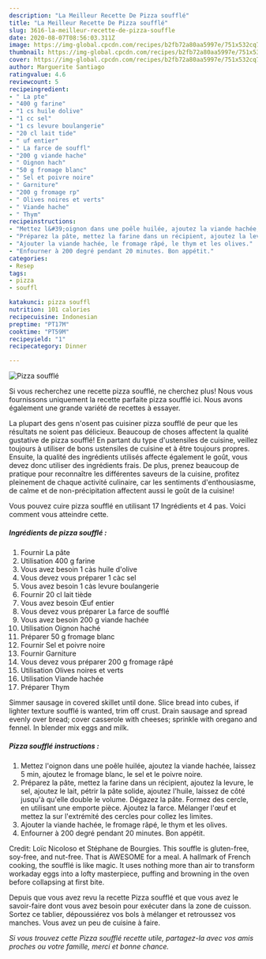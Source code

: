 ```yaml
---
description: "La Meilleur Recette De Pizza soufflé"
title: "La Meilleur Recette De Pizza soufflé"
slug: 3616-la-meilleur-recette-de-pizza-souffle
date: 2020-08-07T08:56:03.311Z
image: https://img-global.cpcdn.com/recipes/b2fb72a80aa5997e/751x532cq70/pizza-souffle-photo-principale-de-la-recette.jpg
thumbnail: https://img-global.cpcdn.com/recipes/b2fb72a80aa5997e/751x532cq70/pizza-souffle-photo-principale-de-la-recette.jpg
cover: https://img-global.cpcdn.com/recipes/b2fb72a80aa5997e/751x532cq70/pizza-souffle-photo-principale-de-la-recette.jpg
author: Marguerite Santiago
ratingvalue: 4.6
reviewcount: 5
recipeingredient:
- " La pte"
- "400 g farine"
- "1 cs huile dolive"
- "1 cc sel"
- "1 cs levure boulangerie"
- "20 cl lait tide"
- " uf entier"
- " La farce de souffl"
- "200 g viande hache"
- " Oignon hach"
- "50 g fromage blanc"
- " Sel et poivre noire"
- " Garniture"
- "200 g fromage rp"
- " Olives noires et verts"
- " Viande hache"
- " Thym"
recipeinstructions:
- "Mettez l&#39;oignon dans une poêle huilée, ajoutez la viande hachée, laissez 5 min, ajoutez le fromage blanc, le sel et le poivre noire."
- "Préparez la pâte, mettez la farine dans un récipient, ajoutez la levure, le sel, ajoutez le lait, pétrir la pâte solide, ajoutez l&#39;huile, laissez de côté jusqu&#39;à qu&#39;elle double le volume. Dégazez la pâte. Formez des cercle, en utilisant une emporte pièce. Ajoutez la farce. Mélanger l&#39;œuf et mettez la sur l&#39;extrémité des cercles pour collez les limites."
- "Ajouter la viande hachée, le fromage râpé, le thym et les olives."
- "Enfourner à 200 degré pendant 20 minutes. Bon appétit."
categories:
- Resep
tags:
- pizza
- souffl

katakunci: pizza souffl 
nutrition: 101 calories
recipecuisine: Indonesian
preptime: "PT17M"
cooktime: "PT59M"
recipeyield: "1"
recipecategory: Dinner

---
```



![Pizza soufflé](https://img-global.cpcdn.com/recipes/b2fb72a80aa5997e/751x532cq70/pizza-souffle-photo-principale-de-la-recette.jpg)

Si vous recherchez une recette pizza soufflé, ne cherchez plus! Nous vous fournissons uniquement la recette parfaite pizza soufflé ici. Nous avons également une grande variété de recettes à essayer.

La plupart des gens n'osent pas cuisiner pizza soufflé de peur que les résultats ne soient pas délicieux. Beaucoup de choses affectent la qualité gustative de pizza soufflé! En partant du type d'ustensiles de cuisine, veillez toujours à utiliser de bons ustensiles de cuisine et à être toujours propres. Ensuite, la qualité des ingrédients utilisés affecte également le goût, vous devez donc utiliser des ingrédients frais. De plus, prenez beaucoup de pratique pour reconnaître les différentes saveurs de la cuisine, profitez pleinement de chaque activité culinaire, car les sentiments d'enthousiasme, de calme et de non-précipitation affectent aussi le goût de la cuisine!

<!--inarticleads1-->

Vous pouvez cuire pizza soufflé en utilisant 17 Ingrédients et 4 pas. Voici comment vous atteindre cette.

##### Ingrédients de pizza soufflé :

1. Fournir  La pâte
1. Utilisation 400 g farine
1. Vous avez besoin 1 càs huile d&#39;olive
1. Vous devez vous préparer 1 càc sel
1. Vous avez besoin 1 càs levure boulangerie
1. Fournir 20 cl lait tiède
1. Vous avez besoin  Œuf entier
1. Vous devez vous préparer  La farce de soufflé
1. Vous avez besoin 200 g viande hachée
1. Utilisation  Oignon haché
1. Préparer 50 g fromage blanc
1. Fournir  Sel et poivre noire
1. Fournir  Garniture
1. Vous devez vous préparer 200 g fromage râpé
1. Utilisation  Olives noires et verts
1. Utilisation  Viande hachée
1. Préparer  Thym


Simmer sausage in covered skillet until done. Slice bread into cubes, if lighter texture soufflé is wanted, trim off crust. Drain sausage and spread evenly over bread; cover casserole with cheeses; sprinkle with oregano and fennel. In blender mix eggs and milk. 

<!--inarticleads2-->

##### Pizza soufflé instructions :

1. Mettez l&#39;oignon dans une poêle huilée, ajoutez la viande hachée, laissez 5 min, ajoutez le fromage blanc, le sel et le poivre noire.
1. Préparez la pâte, mettez la farine dans un récipient, ajoutez la levure, le sel, ajoutez le lait, pétrir la pâte solide, ajoutez l&#39;huile, laissez de côté jusqu&#39;à qu&#39;elle double le volume. Dégazez la pâte. Formez des cercle, en utilisant une emporte pièce. Ajoutez la farce. Mélanger l&#39;œuf et mettez la sur l&#39;extrémité des cercles pour collez les limites.
1. Ajouter la viande hachée, le fromage râpé, le thym et les olives.
1. Enfourner à 200 degré pendant 20 minutes. Bon appétit.


Credit: Loïc Nicoloso et Stéphane de Bourgies. This souffle is gluten-free, soy-free, and nut-free. That is AWESOME for a meal. A hallmark of French cooking, the soufflé is like magic. It uses nothing more than air to transform workaday eggs into a lofty masterpiece, puffing and browning in the oven before collapsing at first bite. 

<!--inarticleads1-->

<p>
Depuis que vous avez revu la recette Pizza soufflé et que vous avez le savoir-faire dont vous avez besoin pour exécuter dans la zone de cuisson. Sortez ce tablier, dépoussiérez vos bols à mélanger et retroussez vos manches. Vous avez un peu de cuisine à faire.
</p>

<p>
<i>Si vous trouvez cette Pizza soufflé recette utile, partagez-la avec vos amis proches ou votre famille, merci et bonne chance.</i>
</p>
